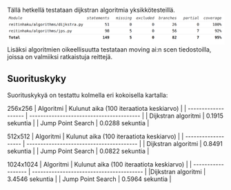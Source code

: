 Tällä hetkellä testataan dijkstran algoritmia yksikkötesteillä.\
![](./kuvat/testikattavuus.png)
Lisäksi algoritmien oikeellisuutta testataan moving ai:n scen tiedostoilla, joissa on valmiiksi ratkaistuja reittejä.

## Suorituskyky
Suorituskykyä on testattu kolmella eri kokoisella kartalla:

256x256
| Algoritmi           | Kulunut aika (100 iteraatiota keskiarvo) |
| ------------------- | ---------------------------------------- |
| Dijkstran algoritmi | 0.1915 sekuntia |
| Jump Point Search   | 0.0288 sekuntia |

512x512
| Algoritmi           | Kulunut aika (100 iteraatiota keskiarvo) |
| ------------------- | ---------------------------------------- | 
| Dijkstran algoritmi | 0.8491 sekuntia |
| Jump Point Search   | 0.0822 sekuntia |

1024x1024
| Algoritmi          | Kulunut aika (100 iteraatiota keskiarvo) |
| ------------------ | ---------------------------------------- |
|Dijkstran algoritmi | 3.4546 sekuntia |
| Jump Point Search  | 0.5964 sekuntia |